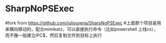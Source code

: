# SharpNoPSExec
#fork from https://github.com/juliourena/SharpNoPSExec
#上面那个项目是用来横向移动的，配合mimikatz，可以直接执行命令（比如powershell 上线cs），而不像一般建立IPC$，然后复制文件到目标上执行
